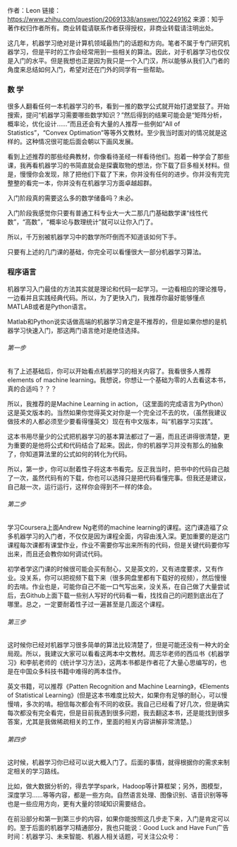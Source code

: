 
作者：Leon
链接：https://www.zhihu.com/question/20691338/answer/102249162
来源：知乎
著作权归作者所有。商业转载请联系作者获得授权，非商业转载请注明出处。

这几年，机器学习绝对是计算机领域最热门的话题和方向。笔者不属于专门研究机器学习，但是平时的工作会经常用到一些相关的算法。因此，对于机器学习也仅仅是入门的水平。但是我想也正是因为我只是一个入门汉，所以能够从我们入门者的角度来总结如何入门，希望对还在门外的同学有一些帮助。 

### 数  学
很多人翻看任何一本机器学习的书，看到一推的数学公式就开始打退堂鼓了。开始搜索，提问“机器学习需要哪些数学知识？”然后得到的结果可能会是“矩阵分析，概率论，优化设计……”而且还会有大量的人推荐一些例如“All of Statistics”，“Convex Optimation”等等外文教材。至少我当时面对的情况就是这样的。这种情况很可能后面会朝以下画风发展。

看到上述推荐的那些经典教材，你像看待圣经一样看待他们。抱着一种学会了那些课，我再看机器学习的书简直就会是探囊取物的想法，你下载了巨多相关材料。但是，慢慢你会发现，除了把他们下载了下来，你并没有任何的进步。你并没有完完整整的看完一本，你并没有在机器学习方面卓越超群。

入门阶段真的需要这么多的数学储备吗？未必。

入门阶段我感觉你只要有普通工科专业大一大二那几门基础数学课“线性代数”，“高数”，“概率论与数理统计”就可以让你入门了。

所以，千万别被机器学习中的数学所吓倒而不知道该如何下手。

只要有上述的几门课的基础，你完全可以看懂很大一部分机器学习算法。 

### 程序语言

机器学习入门最佳的方法其实就是理论和代码一起学习。一边看相应的理论推导，一边看并且实践经典代码。所以，为了更快入门，我推荐你最好能够懂点MATLAB或者是Python语言。

Matlab和Python说实话做高端的机器学习肯定是不推荐的，但是如果你想的是机器学习快速入门，那这两门语言绝对是绝佳选择。       

###### 第一步

有了上述基础后，你可以开始看点机器学习的相关内容了。我看很多人推荐elements of machine learning。我想说，你想让一个基础为零的人去看这本书，真的合适吗？？？

所以，我推荐的是Machine Learning in action，（这里面的完成语言为Python）这是英文版本的。当然如果你觉得英文对你是一个完全过不去的坎，（虽然我建议做技术的人都必须至少要看得懂英文）现在有中文版本，叫“机器学习实践”。

这本书用尽量少的公式把机器学习的基本算法都过了一遍，而且还讲得很清楚，更为重要的是他将公式和代码结合了起来。因此，你的机器学习并没有那么的抽象了，你知道算法里的公式如何的转化为代码。

所以，第一步，你可以耐着性子将这本书看完。反正我当时，把书中的代码自己敲了一次，虽然代码有的下载，你也可以选择只是把代码看懂完事。但我还是建议，自己敲一次，运行运行，这样你会得到不一样的体会。      

###### 第二步

学习Coursera上面Andrew Ng老师的machine learning的课程。这门课造福了众多机器学习的入门者，不仅仅是因为课程全面，内容由浅入深。更加重要的是这门课程每次课都有课堂作业，作业不需要你写出来所有的代码，但是关键代码要你写出来，而且还会教你如何调试代码。

初学者学这门课的时候很可能会买有耐心，又是英文的，又有进度要求，又有作业。没关系，你可以把视频下载下来（很多网盘里都有下载好的视频），然后慢慢的去啃。作业也是，可能你自己不能一口气写出来，没关系，在自己做了大量尝试后，去Github上面下载一些别人写好的代码看一看，找找自己的问题到底出在了哪里。总之，一定要耐着性子过一遍甚至是几面这个课程。

###### 第三步

这时候你已经对机器学习很多简单的算法比较清楚了，但是可能还没有一种大的全局观。所以，我建议大家可以看看这两本中文教材。周志华老师的西瓜书《机器学习》和李航老师的《统计学习方法》，这两本书都是作者花了大量心思编写的，也是在中国众多科技书籍中难得的两本佳作。

英文书籍，可以推荐《Patten Recognition and Machine Learning》，《Elements
of Statistical Learning》(但是这本书难度比较大，如果你有足够的耐心，可以慢慢啃，多次的啃。相信每次都会有不同的收获。我自己已经看了好几次，但是确实每次都没有完全看完，但是目前我遇到很多问题，我去翻这本书，还是能找到很多答案，尤其是我做稀疏相关的工作，里面的相关内容讲解非常清楚。）                                                                
###### 第四步

这时候，机器学习你已经可以说大概入门了。后面的事情，就得根据你的需求来制定相关的学习路线。

比如，做大数据分析的，得去学学spark，Hadoop等计算框架；另外，图模型，深度学习……等等内容，都是一些方向。自然语言处理、图像识别、语音识别等等也是一些应用方向，更有大量的领域知识需要结合。

在前沿部分和第一到第三步的内容，如果你能按照这几步走下来，入门是肯定可以的。至于后面的机器学习精通部分，我也只能说：Good Luck and Have Fun广告时间：机器学习、未来智能、机器人相关话题，可关注公众号：
